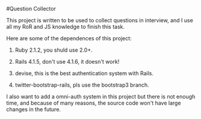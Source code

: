 #Question Collector

This project is written to be used to collect questions in interview, and I use all my RoR and JS knowledge to finish this task.  

Here are some of the dependences of this project:  

1. Ruby 2.1.2, you shuld use 2.0+.  

2. Rails 4.1.5, don't use 4.1.6, it doesn't work!  

3. devise, this is the best authentication system with Rails.  

4. twitter-bootstrap-rails, pls use the bootstrap3 branch.    


I also want to add a omni-auth system in this project but there is not enough time, and because of many reasons, the source code won't have large changes in the future.
